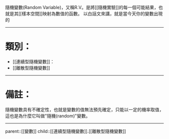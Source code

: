 隨機變數(Random Variable)，又稱R.V。是將[[隨機實驗]]的每一個可能結果，也就是其[[樣本空間]]映射為數值的函數。
以白話文來講，就是當今天你的變數出現的
- - -
# 類別：
- [[連續型隨機變數]]：
- [[離散型隨機變數]]
- - -
# 備註：
隨機變數具有不確定性，也就是變數的值無法預先確定，只能以一定的機率取值，這也是為什麼它叫做"隨機(random)"變數。
- - -
parent::[[變數]]
child::[[連續型隨機變數]].[[離散型隨機變數]]